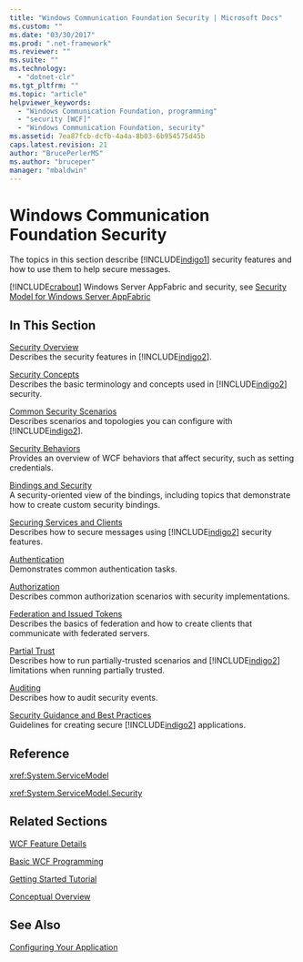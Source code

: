 ```yaml
---
title: "Windows Communication Foundation Security | Microsoft Docs"
ms.custom: ""
ms.date: "03/30/2017"
ms.prod: ".net-framework"
ms.reviewer: ""
ms.suite: ""
ms.technology: 
  - "dotnet-clr"
ms.tgt_pltfrm: ""
ms.topic: "article"
helpviewer_keywords: 
  - "Windows Communication Foundation, programming"
  - "security [WCF]"
  - "Windows Communication Foundation, security"
ms.assetid: 7ea87fcb-dcfb-4a4a-8b03-6b954575d45b
caps.latest.revision: 21
author: "BrucePerlerMS"
ms.author: "bruceper"
manager: "mbaldwin"
---
```

# Windows Communication Foundation Security
The topics in this section describe [!INCLUDE[indigo1](../../../../includes/indigo1-md.md)] security features and how to use them to help secure messages.  
  
 [!INCLUDE[crabout](../../../../includes/crabout-md.md)] Windows Server AppFabric and security, see [Security Model for Windows Server AppFabric](http://go.microsoft.com/fwlink/?LinkID=201279&clcid=0x409)  
  
## In This Section  
 [Security Overview](../../../../docs/framework/wcf/feature-details/security-overview.md)  
 Describes the security features in [!INCLUDE[indigo2](../../../../includes/indigo2-md.md)].  
  
 [Security Concepts](../../../../docs/framework/wcf/feature-details/security-concepts.md)  
 Describes the basic terminology and concepts used in [!INCLUDE[indigo2](../../../../includes/indigo2-md.md)] security.  
  
 [Common Security Scenarios](../../../../docs/framework/wcf/feature-details/common-security-scenarios.md)  
 Describes scenarios and topologies you can configure with [!INCLUDE[indigo2](../../../../includes/indigo2-md.md)].  
  
 [Security Behaviors](../../../../docs/framework/wcf/feature-details/security-behaviors-in-wcf.md)  
 Provides an overview of WCF behaviors that affect security, such as setting credentials.  
  
 [Bindings and Security](../../../../docs/framework/wcf/feature-details/bindings-and-security.md)  
 A security-oriented view of the bindings, including topics that demonstrate how to create custom security bindings.  
  
 [Securing Services and Clients](../../../../docs/framework/wcf/feature-details/securing-services-and-clients.md)  
 Describes how to secure messages using [!INCLUDE[indigo2](../../../../includes/indigo2-md.md)] security features.  
  
 [Authentication](../../../../docs/framework/wcf/feature-details/authentication-in-wcf.md)  
 Demonstrates common authentication tasks.  
  
 [Authorization](../../../../docs/framework/wcf/feature-details/authorization-in-wcf.md)  
 Describes common authorization scenarios with security implementations.  
  
 [Federation and Issued Tokens](../../../../docs/framework/wcf/feature-details/federation-and-issued-tokens.md)  
 Describes the basics of federation and how to create clients that communicate with federated servers.  
  
 [Partial Trust](../../../../docs/framework/wcf/feature-details/partial-trust.md)  
 Describes how to run partially-trusted scenarios and [!INCLUDE[indigo2](../../../../includes/indigo2-md.md)] limitations when running partially trusted.  
  
 [Auditing](../../../../docs/framework/wcf/feature-details/auditing-security-events.md)  
 Describes how to audit security events.  
  
 [Security Guidance and Best Practices](../../../../docs/framework/wcf/feature-details/security-guidance-and-best-practices.md)  
 Guidelines for creating secure [!INCLUDE[indigo2](../../../../includes/indigo2-md.md)] applications.  
  
## Reference  
 <xref:System.ServiceModel>  
  
 <xref:System.ServiceModel.Security>  
  
## Related Sections  
 [WCF Feature Details](../../../../docs/framework/wcf/feature-details/index.md)  
  
 [Basic WCF Programming](../../../../docs/framework/wcf/basic-wcf-programming.md)  
  
 [Getting Started Tutorial](../../../../docs/framework/wcf/getting-started-tutorial.md)  
  
 [Conceptual Overview](../../../../docs/framework/wcf/conceptual-overview.md)  
  
## See Also  
 [Configuring Your Application](../../../../docs/framework/wcf/diagnostics/configuring-your-application.md)
